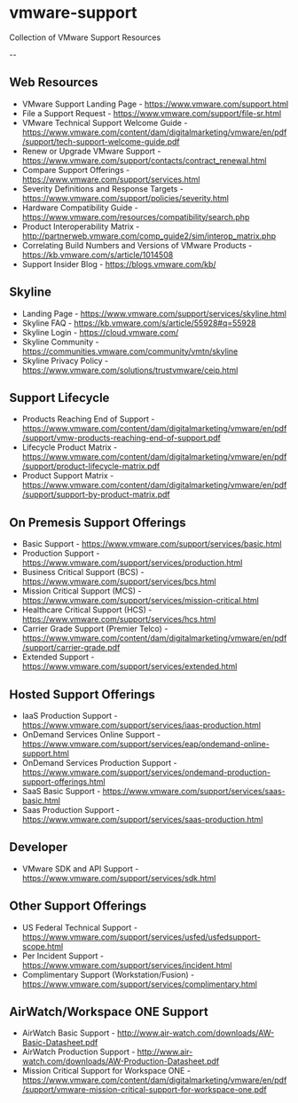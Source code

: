 # vmware-support
Collection of VMware Support Resources

--
## Web Resources
* VMware Support Landing Page - https://www.vmware.com/support.html
* File a Support Request - https://www.vmware.com/support/file-sr.html
* VMware Technical Support Welcome Guide - https://www.vmware.com/content/dam/digitalmarketing/vmware/en/pdf/support/tech-support-welcome-guide.pdf
* Renew or Upgrade VMware Support - https://www.vmware.com/support/contacts/contract_renewal.html
* Compare Support Offerings - https://www.vmware.com/support/services.html
* Severity Definitions and Response Targets - https://www.vmware.com/support/policies/severity.html
* Hardware Compatibility Guide - https://www.vmware.com/resources/compatibility/search.php
* Product Interoperability Matrix - http://partnerweb.vmware.com/comp_guide2/sim/interop_matrix.php
* Correlating Build Numbers and Versions of VMware Products - https://kb.vmware.com/s/article/1014508
* Support Insider Blog - https://blogs.vmware.com/kb/

## Skyline
* Landing Page - https://www.vmware.com/support/services/skyline.html
* Skyline FAQ - https://kb.vmware.com/s/article/55928#q=55928
* Skyline Login - https://cloud.vmware.com/
* Skyline Community - https://communities.vmware.com/community/vmtn/skyline
* Skyline Privacy Policy - https://www.vmware.com/solutions/trustvmware/ceip.html

## Support Lifecycle
* Products Reaching End of Support - https://www.vmware.com/content/dam/digitalmarketing/vmware/en/pdf/support/vmw-products-reaching-end-of-support.pdf
* Lifecycle Product Matrix - https://www.vmware.com/content/dam/digitalmarketing/vmware/en/pdf/support/product-lifecycle-matrix.pdf
* Product Support Matrix - https://www.vmware.com/content/dam/digitalmarketing/vmware/en/pdf/support/support-by-product-matrix.pdf


## On Premesis Support Offerings
* Basic Support - https://www.vmware.com/support/services/basic.html
* Production Support - https://www.vmware.com/support/services/production.html
* Business Critical Support (BCS) - https://www.vmware.com/support/services/bcs.html
* Mission Critical Support (MCS) - https://www.vmware.com/support/services/mission-critical.html
* Healthcare Critical Support (HCS) - https://www.vmware.com/support/services/hcs.html
* Carrier Grade Support (Premier Telco) - https://www.vmware.com/content/dam/digitalmarketing/vmware/en/pdf/support/carrier-grade.pdf
* Extended Support - https://www.vmware.com/support/services/extended.html

## Hosted Support Offerings
* IaaS Production Support - https://www.vmware.com/support/services/iaas-production.html
* OnDemand Services Online Support - https://www.vmware.com/support/services/eap/ondemand-online-support.html
* OnDemand Services Production Support - https://www.vmware.com/support/services/ondemand-production-support-offerings.html
* SaaS Basic Support - https://www.vmware.com/support/services/saas-basic.html
* Saas Production Support - https://www.vmware.com/support/services/saas-production.html

## Developer
* VMware SDK and API Support - https://www.vmware.com/support/services/sdk.html

## Other Support Offerings
* US Federal Technical Support - https://www.vmware.com/support/services/usfed/usfedsupport-scope.html
* Per Incident Support - https://www.vmware.com/support/services/incident.html
* Complimentary Support (Workstation/Fusion) - https://www.vmware.com/support/services/complimentary.html

## AirWatch/Workspace ONE Support
* AirWatch Basic Support - http://www.air-watch.com/downloads/AW-Basic-Datasheet.pdf
* AirWatch Production Support - http://www.air-watch.com/downloads/AW-Production-Datasheet.pdf
* Mission Critical Support for Workspace ONE - https://www.vmware.com/content/dam/digitalmarketing/vmware/en/pdf/support/vmware-mission-critical-support-for-workspace-one.pdf

